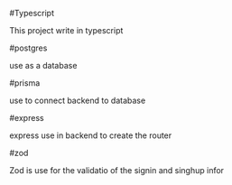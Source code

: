 #Typescript

This project write in typescript 

#postgres 

use as a database 

#prisma 

use to connect backend to database

#express
 
express use in backend to create the router 

#zod

Zod is use for the validatio of the signin and singhup infor
